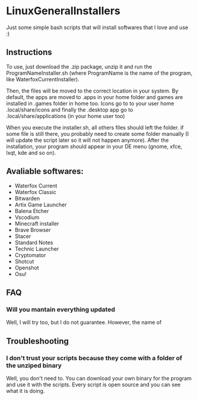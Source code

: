 # LinuxGeneralInstallers
Just some simple bash scripts that will install softwares that I love and use :)


## Instructions
To use, just download the .zip package, unzip it and run the ProgramNameInstaller.sh (where ProgramName is the name of the program, like WaterfoxCurrentInstaller).

Then, the files will be moved to the correct location in your system. By default, the apps are moved to .apps in your home folder and games are installed in .games folder in home too. Icons go to to your user home .local/share/icons and finally the .desktop app go to .local/share/applications (in your home user too)

When you execute the installer.sh, all others files should left the folder. if some file is still there, you probably need to create some folder manually (I will update the script later so it will not happen anymore). After the installation, your program should appear in your DE menu (gnome, xfce, lxqt, kde and so on).

## Avaliable softwares:
- Waterfox Current
- Waterfox Classic
- Bitwarden
- Artix Game Launcher
- Balena Etcher
- Vscodium
- Minecraft installer
- Brave Browser
- Stacer
- Standard Notes
- Technic Launcher
- Cryptomator
- Shotcut
- Openshot
- Osu! 


## FAQ
### Will you mantain everything updated 
Well, I will try too, but I do not guarantee. However, the name of 


## Troubleshooting 

### I don't trust your scripts because they come with a folder of the unziped binary
Well, you don't need to. You can download your own binary for the program and use it with the scripts. Every script is open source and you can see what it is doing.



